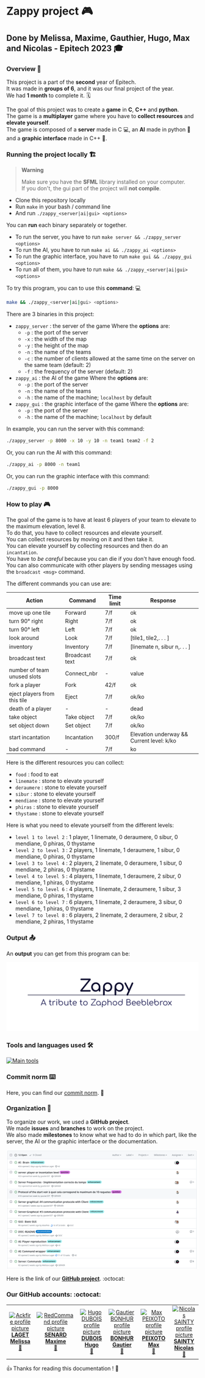 # Zappy project :video_game:

## Done by Melissa, Maxime, Gauthier, Hugo, Max and Nicolas - Epitech 2023 :mortar_board:

### Overview :eyes:

This project is a part of the **second** year of Epitech. <br>
It was made in **groups of 6**, and it was our final project of the year. <br>
We had **1 month** to complete it. :spiral_calendar: <br>

The goal of this project was to create a **game** in **C**, **C++** and **python**. <br>
The game is a **multiplayer** game where you have to **collect resources** and **elevate yourself**. <br>
The game is composed of a **server** made in C :computer:, an **AI** made in python :robot: and a **graphic interface** made in C++ :art:. <br>

### Running the project locally :building_construction:

> **Warning**
>
> Make sure you have the **SFML** library installed on your computer.
> <br>
> If you don't, the gui part of the project will **not compile**. <br>

* Clone this repository locally
* Run `make` in your bash / command line
* And run `./zappy_<server|ai|gui> <options>`

You can **run** each binary separately or together. <br>

* To run the server, you have to run `make server && ./zappy_server <options>`
* To run the AI, you have to run `make ai && ./zappy_ai <options>`
* To run the graphic interface, you have to run `make gui && ./zappy_gui <options>`
* To run all of them, you have to run `make && ./zappy_<server|ai|gui> <options>`

To try this program, you can to use this **command**: :computer: <br>

```bash
make && ./zappy_<server|ai|gui> <options>
```

There are 3 binaries in this project: <br>

- `zappy_server` : the server of the game
  Where the **options** are:
    - `-p` : the port of the server
    - `-x` : the width of the map
    - `-y` : the height of the map
    - `-n` : the name of the teams
    - `-c` : the number of clients allowed at the same time on the server on the same team (default: 2)
    - `-f` : the frequency of the server (default: 2)
- `zappy_ai` : the AI of the game
  Where the **options** are:
    - `-p` : the port of the server
    - `-n` : the name of the teams
    - `-h` : the name of the machine; `localhost` by default
- `zappy_gui` : the graphic interface of the game
  Where the **options** are:
    - `-p` : the port of the server
    - `-h` : the name of the machine; `localhost` by default

In example, you can run the server with this command: <br>

```bash
./zappy_server -p 8000 -x 10 -y 10 -n team1 team2 -f 2
```

Or, you can run the AI with this command: <br>

```bash
./zappy_ai -p 8000 -n team1
```

Or, you can run the graphic interface with this command: <br>

```bash
./zappy_gui -p 8000
```

### How to play :video_game:

The goal of the game is to have at least 6 players of your team to elevate to the maximum elevation, level 8. <br>
To do that, you have to collect resources and elevate yourself. <br>
You can collect resources by moving on it and then take it. <br>
You can elevate yourself by collecting resources and then do an `incantation`. <br>
You have to *be careful* because you can die if you don't have enough food. <br>
You can also communicate with other players by sending messages using the `broadcast <msg>` command. <br>

The different commands you can use are: <br>

| Action                       | Command        | Time limit | Response                                  |
|------------------------------|----------------|------------|-------------------------------------------|
| move up one tile             | Forward        | 7/f        | ok                                        |
| turn 90° right               | Right          | 7/f        | ok                                        |
| turn 90° left                | Left           | 7/f        | ok                                        |
| look around                  | Look           | 7/f        | [tile1, tile2,. . . ]                     |
| inventory                    | Inventory      | 7/f        | [linemate n, sibur n,. . . ]              |
| broadcast text               | Broadcast text | 7/f        | ok                                        |
| number of team unused slots  | Connect_nbr    | -          | value                                     |
| fork a player                | Fork           | 42/f       | ok                                        |
| eject players from this tile | Eject          | 7/f        | ok/ko                                     |
| death of a player            | -              | -          | dead                                      |
| take object                  | Take object    | 7/f        | ok/ko                                     |
| set object down              | Set object     | 7/f        | ok/ko                                     |
| start incantation            | Incantation    | 300/f      | Elevation underway && Current level: k/ko |
| bad command                  | -              | 7/f        | ko                                        |

Here is the different resources you can collect: <br>

- `food` : food to eat
- `linemate` : stone to elevate yourself
- `deraumere` : stone to elevate yourself
- `sibur` : stone to elevate yourself
- `mendiane` : stone to elevate yourself
- `phiras` : stone to elevate yourself
- `thystame` : stone to elevate yourself

Here is what you need to elevate yourself from the different levels: <br>

- `level 1 to level 2` : 1 player, 1 linemate, 0 deraumere, 0 sibur, 0 mendiane, 0 phiras, 0 thystame
- `level 2 to level 3` : 2 players, 1 linemate, 1 deraumere, 1 sibur, 0 mendiane, 0 phiras, 0 thystame
- `level 3 to level 4` : 2 players, 2 linemate, 0 deraumere, 1 sibur, 0 mendiane, 2 phiras, 0 thystame
- `level 4 to level 5` : 4 players, 1 linemate, 1 deraumere, 2 sibur, 0 mendiane, 1 phiras, 0 thystame
- `level 5 to level 6` : 4 players, 1 linemate, 2 deraumere, 1 sibur, 3 mendiane, 0 phiras, 1 thystame
- `level 6 to level 7` : 6 players, 1 linemate, 2 deraumere, 3 sibur, 0 mendiane, 1 phiras, 0 thystame
- `level 7 to level 8` : 6 players, 2 linemate, 2 deraumere, 2 sibur, 2 mendiane, 2 phiras, 1 thystame

### Output :outbox_tray:

An **output** you can get from this program can be:

![gameplay.png](assets/screenshot_game.png)

[//]: # (Put screenshots of the game)

### Tools and languages used :hammer_and_wrench:

[![Main tools](https://skillicons.dev/icons?i=c,cpp,python,idea,vscode,github,md&perline=9)](https://github.com/tandpfun/skill-icons)

### Commit norm :keyboard:

Here, you can find our [commit norm](doc/COMMIT.md). :memo:

### Organization :file_folder:

To organize our work, we used a **GitHub project**. <br>
We made **issues** and **branches** to work on the project. <br>
We also made **milestones** to know what we had to do in which part, like the server, the AI or the graphic interface or the documentation. <br>

![Issues](assets/screenshot_issues.png)

Here is the link of our [**GitHub project**](https://github.com/orgs/EpitechPromo2026/projects/727). :octocat:

### Our GitHub accounts: :octocat:

<div align="center" href="">
<table>
    <td align="center">
        <a href="https://github.com/Ackfire">
            <img src="https://avatars.githubusercontent.com/Ackfire" width="150px;" alt="Ackfire profile picture"/>
            <br />
            <b>LAGET Melissa</b>
        </a>
        <br />
        <a href="mailto:melissa.laget@protonmail.com">📧</a>
    </td>
    <td align="center">
        <a href="https://github.com/RedCommand">
            <img src="https://avatars.githubusercontent.com/RedCommand" width="150px;" alt="RedCommand profile picture"/>
            <br />
            <b>SENARD Maxime</b>
        </a>
        <br />
        <a href="mailto:maxime.senard@epitech.eu">📧</a>
    </td>
    <td align="center">
        <a href="https://github.com/Hugo-code-dev">
            <img src="https://avatars.githubusercontent.com/Hugo-code-dev" width="150px;" alt="Hugo DUBOIS profile picture"/>
            <br />
            <b>DUBOIS Hugo</b>
        </a>
        <br />
        <a href="mailto:hugo.dubois@epitech.eu">📧</a>
    </td>
    <td align="center">
        <a href="https://github.com/gautier337">
            <img src="https://avatars.githubusercontent.com/gautier337" width="150px;" alt="Gautier BONHUR profile picture"/>
            <br />
            <b>BONHUR Gautier</b>
        </a>
        <br />
        <a href="mailto:gautier.bonhur@epitech.eu">📧</a>
    </td>
    <td align="center">
        <a href="https://github.com/MaxPeix">
            <img src="https://avatars.githubusercontent.com/MaxPeix" width="150px;" alt="Max PEIXOTO profile picture"/>
            <br />
            <b>PEIXOTO Max</b>
        </a>
        <br />
        <a href="mailto:max.peixoto@epitech.eu">📧</a>
    </td>
    <td align="center">
        <a href="https://github.com/nicolas-sainty">
            <img src="https://avatars.githubusercontent.com/nicolas-sainty" width="150px;" alt="Nicolas SAINTY profile picture"/>
            <br />
            <b>SAINTY Nicolas</b>
        </a>
        <br />
        <a href="mailto:nicolas.sainty@epitech.eu">📧</a>
    </td>

</table>

</div>

:+1: Thanks for reading this documentation ! :page_facing_up:
